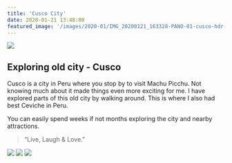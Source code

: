 ```yaml
---
title: 'Cusco City'
date: 2020-01-21 13:48:00
featured_image: '/images/2020-01/IMG_20200121_163328-PANO-01-cusco-hdr-1600x1100.jpg'
---
```


![](/images/2020-01/IMG_20200121_163328-PANO-01-cusco-hdr-1600x1100.jpg)

## Exploring old city - Cusco
Cusco is a city in Peru where you stop by to visit Machu Picchu. Not knowing much about it made things even more exciting for me.
I have explored parts of this old city by walking around. This is where I also had best Ceviche in Peru.

You can easily spend weeks if not months exploring the city and nearby attractions.

> “Live, Laugh & Love.”

<div class="gallery" data-columns="2">
	<img src="/images/2020-01/IMG_20200121_155323-cusco-1600x1200.jpg">
	<img src="/images/2020-01/IMG_20200121_171535-01-cusco-allay-1200x1600.jpg">
	<img src="/images/2020-01/IMG_20200121_172846-PANO-cusco-city-center-3300x1000.jpg">
</div>